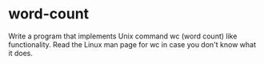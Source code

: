 # word-count

Write a program that implements Unix command wc (word count) like functionality. Read the Linux man page for wc in case you don't know what it does.
